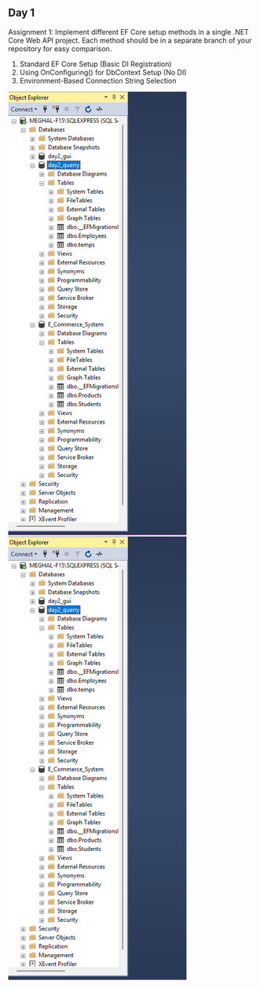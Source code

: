 ## Day 1
Assignment 1: Implement different EF Core setup methods in a single .NET Core Web API project. Each method should be in a separate branch of your repository for easy comparison.
1. Standard EF Core Setup (Basic DI Registration)
2. Using OnConfiguring() for DbContext Setup (No DI)
3. Environment-Based Connection String Selection

![day1_1](https://github.com/meghal-bacancy/entityframework-daily-task/blob/master/img/day1.png)
![day1_1](img/day1_1.png)
